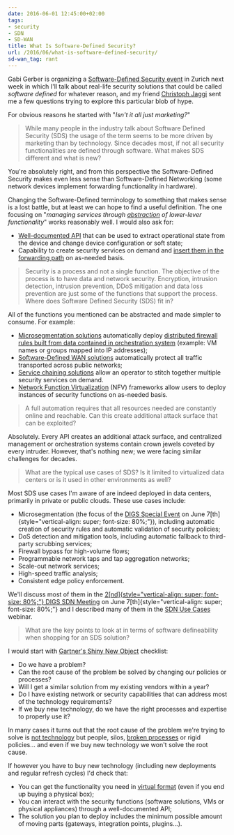 ```yaml
---
date: 2016-06-01 12:45:00+02:00
tags:
- security
- SDN
- SD-WAN
title: What Is Software-Defined Security?
url: /2016/06/what-is-software-defined-security/
sd-wan_tag: rant
---
```

Gabi Gerber is organizing a [Software-Defined Security event](http://www.digs.ch/de/digs-special-interest-group-sdn/) in Zurich next week in which I'll talk about real-life security solutions that could be called *software defined* for whatever reason, and my friend [Christoph Jaggi](http://uebermeister.com/about.html) sent me a few questions trying to explore this particular blob of hype.

For obvious reasons he started with "*Isn't it all just marketing?*"
<!--more-->
> While many people in the industry talk about Software Defined Security (SDS) the usage of the term seems to be more driven by marketing than by technology. Since decades most, if not all security functionalities are defined through software. What makes SDS different and what is new?

You're absolutely right, and from this perspective the Software-Defined Security makes even less sense than Software-Defined Networking (some network devices implement forwarding functionality in hardware).

Changing the Software-Defined terminology to something that makes sense is a lost battle, but at least we can hope to find a useful definition. The one focusing on "*managing services through* [*abstraction*](https://my.ipspace.net/bin/get?doc=14cb35a0-d02e-11e5-a2b0-005056880254) *of* *lower-lever functionality*" works reasonably well. I would also ask for:

-   [Well-documented API](/2014/02/cli-or-api-wait-do-you-really-have-to/) that can be used to extract operational state from the device and change device configuration or soft state;
-   Capability to create security services on demand and [insert them in the forwarding path](/2014/02/service-insertion-with-openflow/) on as-needed basis.

> Security is a process and not a single function. The objective of the process is to have data and network security. Encryption, intrusion detection, intrusion prevention, DDoS mitigation and data loss prevention are just some of the functions that support the process. Where does Software Defined Security (SDS) fit in?

All of the functions you mentioned can be abstracted and made simpler to consume. For example:

-   [Microsegmentation solutions](https://my.ipspace.net/bin/get?doc=8b38b330-ba2f-11e5-a2b0-005056880254) automatically deploy [distributed firewall rules built from data contained in orchestration system](/2015/03/microsegmentation-in-vmware-nsx-on/) (example: VM names or groups mapped into IP addresses);
-   [Software-Defined WAN solutions](/tag/sd-wan/) automatically protect all traffic transported across public networks;
-   [Service chaining solutions](https://my.ipspace.net/bin/get?doc=cb9671a6-bfb1-11e5-a2b0-005056880254) allow an operator to stitch together multiple security services on demand.
-   [Network Function Virtualization](http://www.ipspace.net/Network_Function_Virtualization) (NFV) frameworks allow users to deploy instances of security functions on as-needed basis.

> A full automation requires that all resources needed are constantly online and reachable. Can this create additional attack surface that can be exploited?

Absolutely. Every API creates an additional attack surface, and centralized management or orchestration systems contain crown jewels coveted by every intruder. However, that's nothing new; we were facing similar challenges for decades.

> What are the typical use cases of SDS? Is it limited to virtualized data centers or is it used in other environments as well?

Most SDS use cases I'm aware of are indeed deployed in data centers, primarily in private or public clouds. These use cases include:

-   Microsegmentation (the focus of the [DIGS Special Event](http://www.digs.ch/de/digs-special-event/) on June 7[th]{style="vertical-align: super; font-size: 80%;"}), including automatic creation of security rules and automatic validation of security policies;
-   DoS detection and mitigation tools, including automatic fallback to third-party scrubbing services;
-   Firewall bypass for high-volume flows;
-   Programmable network taps and tap aggregation networks;
-   Scale-out network services;
-   High-speed traffic analysis;
-   Consistent edge policy enforcement.

We'll discuss most of them in the [2[nd]{style="vertical-align: super; font-size: 80%;"} DIGS SDN Meeting](http://www.digs.ch/de/digs-special-interest-group-sdn/) on June 7[th]{style="vertical-align: super; font-size: 80%;"} and I described many of them in the [SDN Use Cases](http://www.ipspace.net/SDN_Use_Cases) webinar.

> What are the key points to look at in terms of software defineability when shopping for an SDS solution?

I would start with [Gartner's Shiny New Object](http://blogs.gartner.com/andrew-lerner/2015/01/15/netsecdirtydozen/) checklist:

-   Do we have a problem?
-   Can the root cause of the problem be solved by changing our policies or processes?
-   Will I get a similar solution from my existing vendors within a year?
-   Do I have existing network or security capabilities that can address most of the technology requirements?
-   If we buy new technology, do we have the right processes and expertise to properly use it?

In many cases it turns out that the root cause of the problem we're trying to solve is [not technology](/2014/09/youve-been-doing-same-thing-for-last-20/) but people, silos, [broken processes](/2013/11/typical-enterprise-application/) or rigid policies... and even if we buy new technology we won't solve the root cause.

If however you have to buy new technology (including new deployments and regular refresh cycles) I'd check that:

-   You can get the functionality you need in [virtual format](/2013/04/virtual-appliance-performance-is/) (even if you end up buying a physical box);
-   You can interact with the security functions (software solutions, VMs or physical appliances) through a well-documented API;
-   The solution you plan to deploy includes the minimum possible amount of moving parts (gateways, integration points, plugins...).
